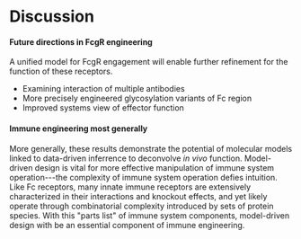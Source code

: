 # Discussion










#### Future directions in FcgR engineering

A unified model for FcgR engagement will enable further refinement for the function of these receptors.





  - Examining interaction of multiple antibodies
  - More precisely engineered glycosylation variants of Fc region
  - Improved systems view of effector function



#### Immune engineering most generally

More generally, these results demonstrate the potential of molecular models linked to data-driven inferrence to deconvolve *in vivo* function. Model-driven design is vital for more effective manipulation of immune system operation---the complexity of immune system operation defies intuition. Like Fc receptors, many innate immune receptors are extensively characterized in their interactions and knockout effects, and yet likely operate through combinatorial complexity introduced by sets of protein species. With this "parts list" of immune system components, model-driven design with be an essential component of immune engineering.